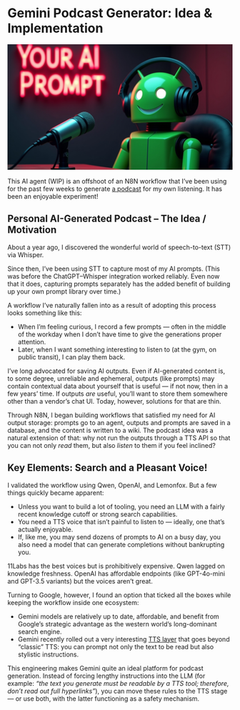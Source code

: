 # Gemini Podcast Generator: Idea & Implementation

![alt text](banner.webp)

This AI agent (WIP) is an offshoot of an N8N workflow that I’ve been using for the past few weeks to generate [a podcast](https://open.spotify.com/show/4RlBls1ZQxs4ciREOR8vpU?si=34F4kvIzRVCHo5ehvNYI2w) for my own listening. It has been an enjoyable experiment!

## Personal AI-Generated Podcast – The Idea / Motivation

About a year ago, I discovered the wonderful world of speech-to-text (STT) via Whisper.

Since then, I’ve been using STT to capture most of my AI prompts. (This was before the ChatGPT–Whisper integration worked reliably. Even now that it does, capturing prompts separately has the added benefit of building up your own prompt library over time.)

A workflow I’ve naturally fallen into as a result of adopting this process looks something like this:

* When I’m feeling curious, I record a few prompts — often in the middle of the workday when I don’t have time to give the generations proper attention.
* Later, when I want something interesting to listen to (at the gym, on public transit), I can play them back.

I’ve long advocated for saving AI outputs. Even if AI-generated content is, to some degree, unreliable and ephemeral, outputs (like prompts) may contain contextual data about yourself that is useful — if not now, then in a few years’ time. If outputs *are* useful, you’ll want to store them somewhere other than a vendor’s chat UI. Today, however, solutions for that are thin.

Through N8N, I began building workflows that satisfied my need for AI output storage: prompts go to an agent, outputs and prompts are saved in a database, and the content is written to a wiki. The podcast idea was a natural extension of that: why not run the outputs through a TTS API so that you can not only *read* them, but also *listen* to them if you feel inclined?

## Key Elements: Search and a Pleasant Voice!

I validated the workflow using Qwen, OpenAI, and Lemonfox. But a few things quickly became apparent:

* Unless you want to build a lot of tooling, you need an LLM with a fairly recent knowledge cutoff or strong search capabilities.
* You need a TTS voice that isn’t painful to listen to — ideally, one that’s actually enjoyable.
* If, like me, you may send dozens of prompts to AI on a busy day, you also need a model that can generate completions without bankrupting you.

11Labs has the best voices but is prohibitively expensive. Qwen lagged on knowledge freshness. OpenAI has affordable endpoints (like GPT-4o-mini and GPT-3.5 variants) but the voices aren’t great.

Turning to Google, however, I found an option that ticked all the boxes while keeping the workflow inside one ecosystem:

* Gemini models are relatively up to date, affordable, and benefit from Google’s strategic advantage as the western world’s long-dominant search engine.
* Gemini recently rolled out a very interesting [TTS layer](https://ai.google.dev/gemini-api/docs/speech-generation) that goes beyond “classic” TTS: you can prompt not only the text to be read but also stylistic instructions.

This engineering makes Gemini quite an ideal platform for podcast generation. Instead of forcing lengthy instructions into the LLM (for example: *“the text you generate must be readable by a TTS tool; therefore, don’t read out full hyperlinks”*), you can move these rules to the TTS stage — or use both, with the latter functioning as a safety mechanism.
 